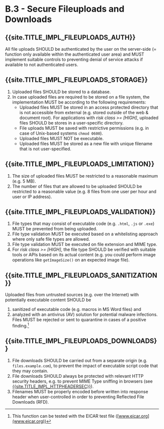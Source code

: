# B.3 - Secure Fileuploads and Downloads

## {{site.TITLE_IMPL_FILEUPLOADS_AUTH}}
All file uploads SHOULD be authenticated by the user on the server-side (= function only available within the authenticated user area) and MUST implement suitable controls to preventing denial of service attacks if available to not authenticated users.

## {{site.TITLE_IMPL_FILEUPLOADS_STORAGE}}
1. Uploaded files SHOULD be stored to a database.
2. In case uploaded files are required to be stored on a file system, the implementation MUST be according to the following requirements:
   - Uploaded files MUST be stored in an access protected directory that is not accessible from external (e.g. stored outside of the web & document root). For applications with *risk class >= [HIGH]*, uploaded files SHOULD be stores in a user-specific directory.
   - File uploads MUST be saved with restrictive permissions (e.g. in case of Unix-based systems `chmod 0600`).
   - Uploaded files MUST NOT be executable.
   - Uploaded files MUST be stored as a new file with unique filename that is not user-specified.

## {{site.TITLE_IMPL_FILEUPLOADS_LIMITATION}}
1. The size of uploaded files MUST be restricted to a reasonable maximum (e.g. 5 MB).
2. The number of files that are allowed to be uploaded SHOULD be restricted to a reasonable value (e.g. 8 files from one user per hour and user or IP address).

## {{site.TITLE_IMPL_FILEUPLOADS_VALIDATION}}
1. File types that may consist of executable code (e.g. `.html`, `.js` or `.exe`) MUST be prevented from being uploaded.
2. File type validation MUST be executed  based on a whitelisting approach where only safe file types are allowed.
3. File type validation MUST be executed on file extension and MIME type.
4. For *risk class >= [HIGH]*, the file type SHOULD be verified with suitable tools or APIs based on its actual content (e.g. you could perform image operations like `getImageSize()` on an expected image file).

## {{site.TITLE_IMPL_FILEUPLOADS_SANITIZATION}}
Uploaded files from untrusted sources (e.g. over the Internet) with potentially executable content SHOULD be

1. sanitized of executable code (e.g. macros in MS Word files) and
2. analyzed with an antivirus (AV) solution for potential malware infections. Files MUST be rejected or sent to quarantine in cases of a positive finding.[^1]

## {{site.TITLE_IMPL_FILEUPLOADS_DOWNLOADS}}
1. File downloads SHOULD be carried out from a separate origin (e.g. `files.example.com`), to prevent the impact of executable script code that they may contain.
2. File downloads SHOULD always be protected with relevant HTTP security headers, e.g. to prevent MIME Type sniffing in browsers (see [{{site.TITLE_IMPL_HTTPHEADERSEC}}]({{site.URL_IMPL_HTTPHEADERSEC}})).
3. Filenames MUST be properly encoded before written into response header when user-controlled in order to preventing Reflected File Downloads (RFD).

[^1]: This function can be tested with the EICAR test file ([www.eicar.org](www.eicar.org))
